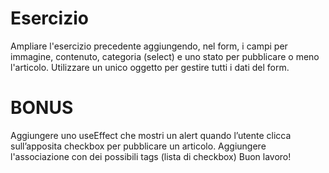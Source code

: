 # Esercizio

Ampliare l'esercizio precedente aggiungendo, nel form, i campi per immagine, contenuto, categoria (select) e uno stato per pubblicare o meno l'articolo.
Utilizzare un unico oggetto per gestire tutti i dati del form.

# BONUS

Aggiungere uno useEffect che mostri un alert quando l’utente clicca sull’apposita checkbox per pubblicare un articolo.
Aggiungere l'associazione con dei possibili tags (lista di checkbox)
Buon lavoro!
